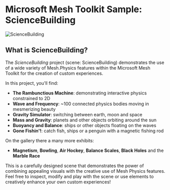 # Microsoft Mesh Toolkit Sample: ScienceBuilding

![ScienceBuilding](docs/ScienceBuilding.jpg)

## What is ScienceBuilding?

The *ScienceBuilding* project (scene: ScienceBuilding) demonstrates the use of a wide variety of Mesh.Physics features within the Microsoft Mesh Toolkit for the creation of custom experiences.

In this project, you'll find:

* **The Rambunctious Machine**: demonstrating interactive physics constrained to 2D
* **Wave and Frequency**: ~100 connected physics bodies moving in mesmerizing beauty
* **Gravity Simulator**: switching between earth, moon and space
* **Mass and Gravity**: planets and other objects orbiting around the sun
* **Buoyancy and Balance**: ships or other objects floating on the waves
* **Gone Fishin'!**: catch fish, ships or a penguin with a magnetic fishing rod

On the gallery there a many more exhibits:

* **Magnetism**, **Bowling**, **Air Hockey**, **Balance Scales**, **Black Holes** and the **Marble Race**

This is a carefully designed scene that demonstrates the power of combining appealing visuals with the creative use of Mesh Physics features. Feel free to inspect, modify and play with the scene or use elements to creatively enhance your own custom experiences!
